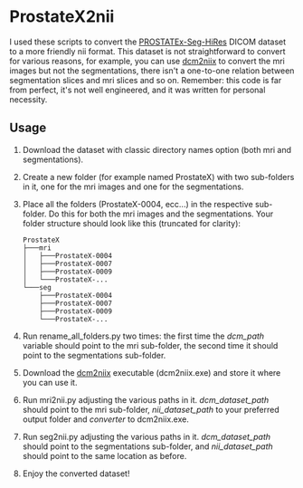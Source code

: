 # ProstateX2nii
I used these scripts to convert the [PROSTATEx-Seg-HiRes](https://wiki.cancerimagingarchive.net/pages/viewpage.action?pageId=61080779)
DICOM dataset to a more friendly nii format. This dataset is not straightforward to convert for various reasons,
for example, you can use [dcm2niix](https://github.com/rordenlab/dcm2niix) to convert the mri images but not the
segmentations, there isn't a one-to-one relation between segmentation slices and mri slices and so on. 
Remember: this code is far from perfect, it's not well engineered, and it was written for personal necessity.

## Usage
1. Download the dataset with classic directory names option (both mri and segmentations).
2. Create a new folder (for example named ProstateX) with two sub-folders in it, one for the mri images and one for the segmentations.
3. Place all the folders (ProstateX-0004, ecc...) in the respective sub-folder.
    Do this for both the mri images and the segmentations. Your folder structure should look like this (truncated for clarity):
    ```text
    ProstateX
    ├───mri
    │   ├───ProstateX-0004
    │   ├───ProstateX-0007
    │   ├───ProstateX-0009
    │   └───ProstateX-...
    └───seg
        ├───ProstateX-0004
        ├───ProstateX-0007
        ├───ProstateX-0009
        └───ProstateX-...
    ```

4. Run rename_all_folders.py two times: the first time the _dcm_path_ variable
    should point to the mri sub-folder, the second time it should point to the segmentations sub-folder.
5. Download the [dcm2niix](https://github.com/rordenlab/dcm2niix) executable (dcm2niix.exe) and store it
    where you can use it.
6. Run mri2nii.py adjusting the various paths in it. _dcm_dataset_path_ should
    point to the mri sub-folder, _nii_dataset_path_ to your preferred output folder
    and _converter_ to dcm2niix.exe.
7. Run seg2nii.py adjusting the various paths in it. _dcm_dataset_path_ should
    point to the segmentations sub-folder, and _nii_dataset_path_ should point
    to the same location as before.
8. Enjoy the converted dataset!